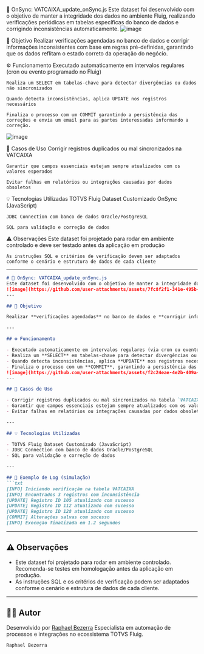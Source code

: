 🔄 OnSync: VATCAIXA_update_onSync.js
Este dataset foi desenvolvido com o objetivo de manter a integridade dos dados no ambiente Fluig, realizando verificações periódicas em tabelas específicas do banco de dados e corrigindo inconsistências automaticamente.
![image](https://github.com/user-attachments/assets/7fc8f2f1-341e-495b-b00d-2893bbf9f0dc)

🎯 Objetivo
Realizar verificações agendadas no banco de dados e corrigir informações inconsistentes com base em regras pré-definidas, garantindo que os dados reflitam o estado correto da operação do negócio.

⚙️ Funcionamento
    Executado automaticamente em intervalos regulares (cron ou evento programado no Fluig)

    Realiza um SELECT em tabelas-chave para detectar divergências ou dados não sincronizados

    Quando detecta inconsistências, aplica UPDATE nos registros necessários

    Finaliza o processo com um COMMIT garantindo a persistência das correções e envia um email para as partes interessadas informando a correção.

![image](https://github.com/user-attachments/assets/f2c24eae-4e2b-409a-8842-e5bb103e516a)

📌 Casos de Uso
    Corrigir registros duplicados ou mal sincronizados na VATCAIXA

    Garantir que campos essenciais estejam sempre atualizados com os valores esperados

    Evitar falhas em relatórios ou integrações causadas por dados obsoletos

💡 Tecnologias Utilizadas
    TOTVS Fluig Dataset Customizado OnSync (JavaScript)

    JDBC Connection com banco de dados Oracle/PostgreSQL

    SQL para validação e correção de dados

⚠️ Observações
    Este dataset foi projetado para rodar em ambiente controlado e deve ser testado antes da aplicação em produção

    As instruções SQL e critérios de verificação devem ser adaptados conforme o cenário e estrutura de dados de cada cliente


------------------------

````markdown
# 🔄 OnSync: VATCAIXA_update_onSync.js
Este dataset foi desenvolvido com o objetivo de manter a integridade dos dados no ambiente Fluig, realizando verificações periódicas em tabelas específicas do banco de dados e corrigindo inconsistências automaticamente.
![image](https://github.com/user-attachments/assets/7fc8f2f1-341e-495b-b00d-2893bbf9f0dc)
---

## 🎯 Objetivo

Realizar **verificações agendadas** no banco de dados e **corrigir informações inconsistentes** com base em regras pré-definidas, garantindo que os dados reflitam o estado correto da operação do negócio.

---

## ⚙️ Funcionamento

- Executado automaticamente em intervalos regulares (via cron ou evento programado no Fluig)
- Realiza um **SELECT** em tabelas-chave para detectar divergências ou dados não sincronizados
- Quando detecta inconsistências, aplica **UPDATE** nos registros necessários
- Finaliza o processo com um **COMMIT**, garantindo a persistência das correções
![image](https://github.com/user-attachments/assets/f2c24eae-4e2b-409a-8842-e5bb103e516a)
---

## 📌 Casos de Uso

- Corrigir registros duplicados ou mal sincronizados na tabela `VATCAIXA`
- Garantir que campos essenciais estejam sempre atualizados com os valores esperados
- Evitar falhas em relatórios ou integrações causadas por dados obsoletos

---

## 💡 Tecnologias Utilizadas

- TOTVS Fluig Dataset Customizado (JavaScript)
- JDBC Connection com banco de dados Oracle/PostgreSQL
- SQL para validação e correção de dados

---

## 📝 Exemplo de Log (simulação)
```txt
[INFO] Iniciando verificação na tabela VATCAIXA
[INFO] Encontrados 3 registros com inconsistência
[UPDATE] Registro ID 105 atualizado com sucesso
[UPDATE] Registro ID 112 atualizado com sucesso
[UPDATE] Registro ID 128 atualizado com sucesso
[COMMIT] Alterações salvas com sucesso
[INFO] Execução finalizada em 1.2 segundos
````

---

## ⚠️ Observações
* Este dataset foi projetado para rodar em ambiente controlado. Recomenda-se testes em homologação antes da aplicação em produção.
* As instruções SQL e os critérios de verificação podem ser adaptados conforme o cenário e estrutura de dados de cada cliente.

---

## 👨‍💻 Autor
Desenvolvido por [Raphael Bezerra](https://github.com/devraphaelbezerra)
Especialista em automação de processos e integrações no ecossistema TOTVS Fluig.

```
Raphael Bezerra
```

